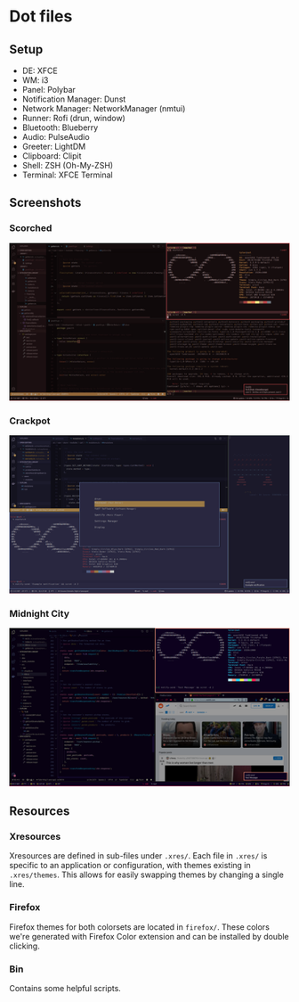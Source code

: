 # Dot files

## Setup

+ DE: XFCE
+ WM: i3
+ Panel: Polybar
+ Notification Manager: Dunst
+ Network Manager: NetworkManager (nmtui)
+ Runner: Rofi (drun, window)
+ Bluetooth: Blueberry
+ Audio: PulseAudio
+ Greeter: LightDM
+ Clipboard: Clipit
+ Shell: ZSH (Oh-My-ZSH)
+ Terminal: XFCE Terminal

## Screenshots

### Scorched

![Neofetch](/screenshot.png?raw=true)

### Crackpot

![Neofetch](/screenshot2.png?raw=true)

### Midnight City

![Neofetch](/screenshot3.png?raw=true)

## Resources

### Xresources

Xresources are defined in sub-files under `.xres/`. Each file in `.xres/` is specific to an application or configuration, with themes existing in `.xres/themes`. This allows for easily swapping themes by changing a single line.

### Firefox

Firefox themes for both colorsets are located in `firefox/`. These colors we're generated with Firefox Color extension and can be installed by double clicking.

### Bin

Contains some helpful scripts.
